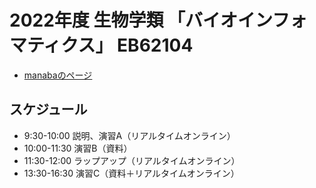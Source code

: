 # 2022年度 生物学類 「バイオインフォマティクス」 EB62104

* [manabaのページ](https://manaba.tsukuba.ac.jp/ct/course_2907352)

## スケジュール

- 9:30-10:00 説明、演習A（リアルタイムオンライン）
- 10:00-11:30 演習B（資料）
- 11:30-12:00 ラップアップ（リアルタイムオンライン）
- 13:30-16:30 演習C（資料＋リアルタイムオンライン）
